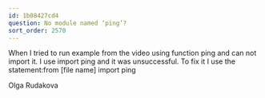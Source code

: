 ```yaml
---
id: 1b08427cd4
question: No module named ‘ping’?
sort_order: 2570
---
```


When I tried to run example from the video using function ping and can not import it. I use import ping and it was unsuccessful. To fix it I use the statement:from [file name] import ping

Olga Rudakova

